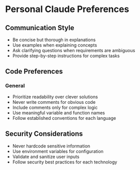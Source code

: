 # Personal Claude Preferences

## Communication Style

- Be concise but thorough in explanations
- Use examples when explaining concepts
- Ask clarifying questions when requirements are ambiguous
- Provide step-by-step instructions for complex tasks

## Code Preferences

### General

- Prioritize readability over clever solutions
- Never write comments for obvious code
- Include comments only for complex logic
- Use meaningful variable and function names
- Follow established conventions for each language

## Security Considerations

- Never hardcode sensitive information
- Use environment variables for configuration
- Validate and sanitize user inputs
- Follow security best practices for each technology
